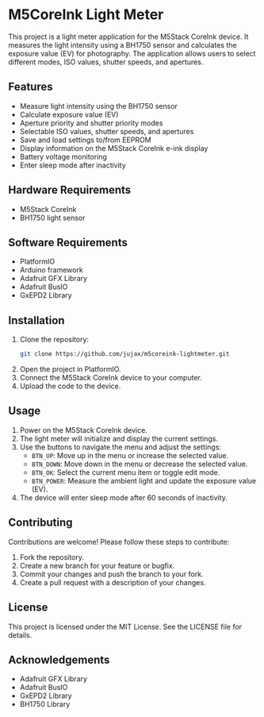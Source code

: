 # M5CoreInk Light Meter

This project is a light meter application for the M5Stack CoreInk device. It measures the light intensity using a BH1750 sensor and calculates the exposure value (EV) for photography. The application allows users to select different modes, ISO values, shutter speeds, and apertures.

## Features

* Measure light intensity using the BH1750 sensor
* Calculate exposure value (EV)
* Aperture priority and shutter priority modes
* Selectable ISO values, shutter speeds, and apertures
* Save and load settings to/from EEPROM
* Display information on the M5Stack CoreInk e-ink display
* Battery voltage monitoring
* Enter sleep mode after inactivity

## Hardware Requirements

* M5Stack CoreInk
* BH1750 light sensor

## Software Requirements

* PlatformIO
* Arduino framework
* Adafruit GFX Library
* Adafruit BusIO
* GxEPD2 Library

## Installation

1. Clone the repository:
   ```sh
   git clone https://github.com/jujax/m5coreink-lightmeter.git
   ```
2. Open the project in PlatformIO.
3. Connect the M5Stack CoreInk device to your computer.
4. Upload the code to the device.

## Usage

1. Power on the M5Stack CoreInk device.
2. The light meter will initialize and display the current settings.
3. Use the buttons to navigate the menu and adjust the settings:
   - `BTN_UP`: Move up in the menu or increase the selected value.
   - `BTN_DOWN`: Move down in the menu or decrease the selected value.
   - `BTN_OK`: Select the current menu item or toggle edit mode.
   - `BTN_POWER`: Measure the ambient light and update the exposure value (EV).
4. The device will enter sleep mode after 60 seconds of inactivity.

## Contributing

Contributions are welcome! Please follow these steps to contribute:

1. Fork the repository.
2. Create a new branch for your feature or bugfix.
3. Commit your changes and push the branch to your fork.
4. Create a pull request with a description of your changes.

## License

This project is licensed under the MIT License. See the LICENSE file for details.

## Acknowledgements

* Adafruit GFX Library
* Adafruit BusIO
* GxEPD2 Library
* BH1750 Library
